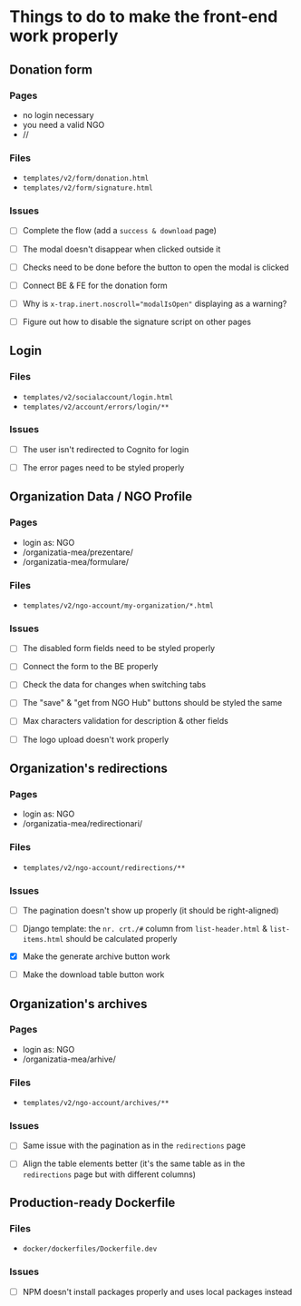 # Things to do to make the front-end work properly


## Donation form

### Pages

- no login necessary
- you need a valid NGO
- /<ngo-slug>/

### Files

- `templates/v2/form/donation.html`
- `templates/v2/form/signature.html`

### Issues

  - [ ] Complete the flow (add a `success & download` page)
  - [ ] The modal doesn't disappear when clicked outside it
  - [ ] Checks need to be done before the button to open the modal is clicked
  - [ ] Connect BE & FE for the donation form
  - [ ] Why is `x-trap.inert.noscroll="modalIsOpen"` displaying as a warning?
  - [ ] Figure out how to disable the signature script on other pages


## Login

### Files

- `templates/v2/socialaccount/login.html`
- `templates/v2/account/errors/login/**`

### Issues

  - [ ] The user isn't redirected to Cognito for login
  - [ ] The error pages need to be styled properly


## Organization Data / NGO Profile

### Pages

- login as: NGO
- /organizatia-mea/prezentare/
- /organizatia-mea/formulare/

### Files

- `templates/v2/ngo-account/my-organization/*.html`

### Issues

  - [ ] The disabled form fields need to be styled properly
  - [ ] Connect the form to the BE properly
  - [ ] Check the data for changes when switching tabs
  - [ ] The "save" & "get from NGO Hub" buttons should be styled the same
  - [ ] Max characters validation for description & other fields
  - [ ] The logo upload doesn't work properly


## Organization's redirections

### Pages

- login as: NGO
- /organizatia-mea/redirectionari/

### Files

- `templates/v2/ngo-account/redirections/**`

### Issues

  - [ ] The pagination doesn't show up properly (it should be right-aligned)
  - [ ] Django template: the `nr. crt./#` column from `list-header.html` & `list-items.html` should be calculated properly
  - [x] Make the generate archive button work
  - [ ] Make the download table button work


## Organization's archives

### Pages

- login as: NGO
- /organizatia-mea/arhive/

### Files

- `templates/v2/ngo-account/archives/**`

### Issues

  - [ ] Same issue with the pagination as in the `redirections` page
  - [ ] Align the table elements better (it's the same table as in the `redirections` page but with different columns)


## Production-ready Dockerfile

### Files

- `docker/dockerfiles/Dockerfile.dev`

### Issues

  - [ ] NPM doesn't install packages properly and uses local packages instead
